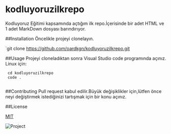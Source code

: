 # kodluyoruzilkrepo
Kodluyoruz Eğitimi kapsamında açtığım ilk repo.İçerisinde bir adet HTML ve 1 adet MarkDown dosyası barındırıyor.

##Installation
Öncelikle projeyi clonelayın.[][def]

[def]: https://github.com/oardkgn/kodluyoruzilkrepo.git
`git clone https://github.com/oardkgn/kodluyoruzilkrepo.git

##Usage
Projeyi cloneladıktan sonra Visual Studio code programında açınız.
Linux için:
```
 cd kodluyoruzilkrepo
 code .
 
 ```

 ##Contributing
 Pull request kabul edilir.Büyük değişiklikler için,lütfen önce neyi değiştirmek istediğinizi tartışmak için bir konu açınız.

 ##License

  [MIT][def2]

[def2]: LICENSE

![Project](https://patika-prod.s3.eu-central-1.amazonaws.com/staticFiles/patikaLogo.png)